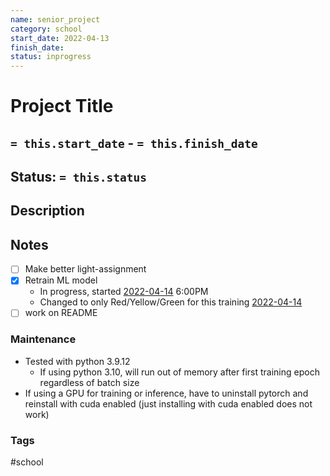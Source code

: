 ```yaml
---
name: senior_project
category: school
start_date: 2022-04-13
finish_date:
status: inprogress
---
```

# Project Title
## `= this.start_date` - `= this.finish_date`
## Status: `= this.status`
## Description

## Notes
- [ ] Make better light-assignment
- [x] Retrain ML model
	- In progress, started [2022-04-14](../Daily_Notes/2022-04-14.md) 6:00PM
	- Changed to only Red/Yellow/Green for this training [2022-04-14](../Daily_Notes/2022-04-14.md)
- [ ] work on README

### Maintenance
- Tested with python 3.9.12
	- If using python 3.10, will run out of memory after first training epoch regardless of batch size
- If using a GPU for training or inference, have to uninstall pytorch and reinstall with cuda enabled (just installing with cuda enabled does not work)
### Tags
#school 